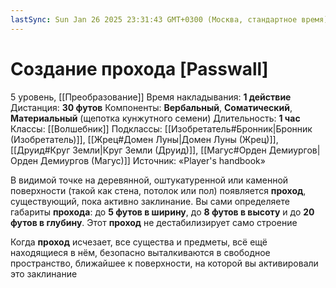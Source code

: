 ```yaml
---
lastSync: Sun Jan 26 2025 23:31:43 GMT+0300 (Москва, стандартное время)
---
```

# Создание прохода [Passwall]
5 уровень, [[Преобразование]]
Время накладывания: **1 действие**
Дистанция: **30 футов**
Компоненты: **Вербальный**, **Соматический**, **Материальный** (щепотка кунжутного семени)
Длительность: **1 час**
Классы: [[Волшебник]]
Подклассы: [[Изобретатель#Бронник|Бронник (Изобретатель)]], [[Жрец#Домен Луны|Домен Луны (Жрец)]], [[Друид#Круг Земли|Круг Земли (Друид)]], [[Магус#Орден Демиургов|Орден Демиургов (Магус)]]
Источник: «Player's handbook»

В видимой точке на деревянной, оштукатуренной или каменной поверхности (такой как стена, потолок или пол) появляется **проход**, существующий, пока активно заклинание. Вы сами определяете габариты **прохода**: до **5 футов в ширину**, до **8 футов в высоту** и до **20 футов в глубину**. Этот **проход** не дестабилизирует само строение

Когда **проход** исчезает, все существа и предметы, всё ещё находящиеся в нём, безопасно выталкиваются в свободное пространство, ближайшее к поверхности, на которой вы активировали это заклинание